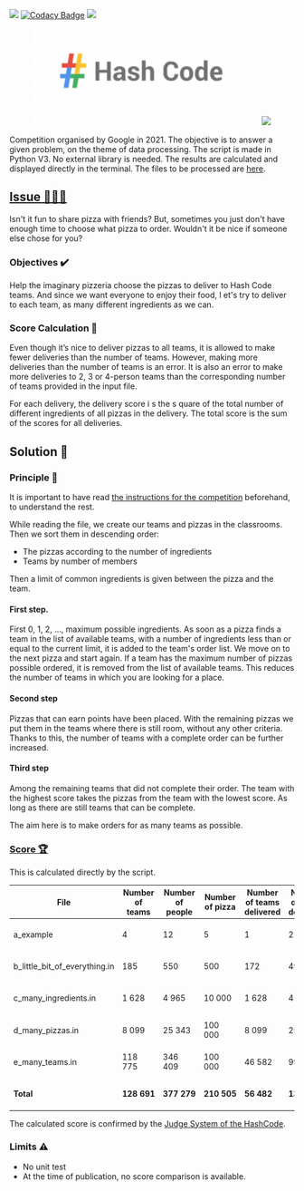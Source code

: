 <img src="https://img.shields.io/static/v1?style=flat&message=Python&logo=python&labelColor=FFD43B&color=FFD43B&logoColor=306998&label=%20"/> [![Codacy Badge](https://app.codacy.com/project/badge/Grade/27f12e9c8f1c4144a54253ea77c98a3c)](https://www.codacy.com/gh/EdouardGautier/Haschcode-2021-Practice-round/dashboard?utm_source=github.com&amp;utm_medium=referral&amp;utm_content=EdouardGautier/Haschcode-2021-Practice-round&amp;utm_campaign=Badge_Grade) <img src="https://img.shields.io/github/last-commit/Edouardgautier/Haschcode-2021-Practice-round"/>
<p align="center">
    <a>
        <img  src="images\logo.png" alt="Hash Code Logo" width="400" height="">
        <img src="https://github-readme-stats.vercel.app/api/pin/?username=EdouardGautier&repo=Haschcode-2021-Practice-round&theme=default_repocard&show_icons=true"/>
    </a>
</p>

Competition organised by Google in 2021. The objective is to answer a given problem, on the theme of data processing.
The script is made in Python V3. No external library is needed.
The results are calculated and displayed directly in the terminal. The files to be processed are [here](Output).

## [Issue 🍕🍕🍕](practice_round_2021_v2.pdf)
Isn't it fun to share pizza with friends? But, sometimes you just don't have enough time to choose what pizza to order. Wouldn't it be nice if someone else chose for you?

### Objectives ✔️
Help the imaginary pizzeria choose the pizzas to deliver to Hash Code teams. And since we want everyone to enjoy their food, l et's try to deliver to each team, as many different ingredients as we can.

### Score Calculation 🏅
Even though it’s nice to deliver pizzas to all teams, it is allowed to make fewer deliveries than the number of teams. However, making more deliveries than the number of teams is an error. It is also an error to make more deliveries to 2, 3 or 4-person teams than the corresponding number of teams provided in the input file.

For each delivery, the delivery score i s the s quare of the total number of different ingredients of all pizzas in the delivery. The total score is the sum of the scores for all deliveries.

## Solution 🔨
### Principle 🍕
It is important to have read [the instructions for the competition](practice_round_2021_v2.pdf) beforehand, to understand the rest.

While reading the file, we create our teams and pizzas in the classrooms. Then we sort them in descending order:
- The pizzas according to the number of ingredients
- Teams by number of members

Then a limit of common ingredients is given between the pizza and the team.

#### First step.
First 0, 1, 2, ..., maximum possible ingredients.
As soon as a pizza finds a team in the list of available teams, with a number of ingredients less than or equal to the current limit, it is added to the team's order list. We move on to the next pizza and start again.
If a team has the maximum number of pizzas possible ordered, it is removed from the list of available teams. This reduces the number of teams in which you are looking for a place.

#### Second step
Pizzas that can earn points have been placed.
With the remaining pizzas we put them in the teams where there is still room, without any other criteria.
Thanks to this, the number of teams with a complete order can be further increased.

#### Third step
Among the remaining teams that did not complete their order. 
The team with the highest score takes the pizzas from the team with the lowest score. 
As long as there are still teams that can be complete.

The aim here is to make orders for as many teams as possible. 

### [Score 🏆](images/Score.png)

This is calculated directly by the script.

File | Number of teams | Number of people | Number of pizza | Number of teams delivered | Number of pizza delivered | Score | Time 
------------ | ------------- | ------------ | ------------- | ------------ | ------------ | ------------ | ------------ |
a_example | 4 | 12 | 5 | 1 | 2 | 25 | 00h 00min 00s |
b_little_bit_of_everything.in | 185 | 550 | 500 | 172 | 498 | 10 189 | 00h 00min 00s |
c_many_ingredients.in | 1 628 | 4 965 | 10 000 | 1 628 | 4 965 | 211 233 622 | 00h 08min 37s |
d_many_pizzas.in | 8 099 | 25 343 | 100 000 | 8 099 | 25 343 | 3 485 623 | 00h 00min 06s |
e_many_teams.in | 118 775 | 346 409 | 100 000 | 46 582 | 99 998 | 5 697 910 | 00h 00min 28s |
**Total** | **128 691** | **377 279** | **210 505** | **56 482** | **130 806** | **220 427 369** | **00h 09min 11s** |

The calculated score is confirmed by the [Judge System of the HashCode](images/Score_google.png).

### Limits ⚠️
- No unit test
- At the time of publication, no score comparison is available. 